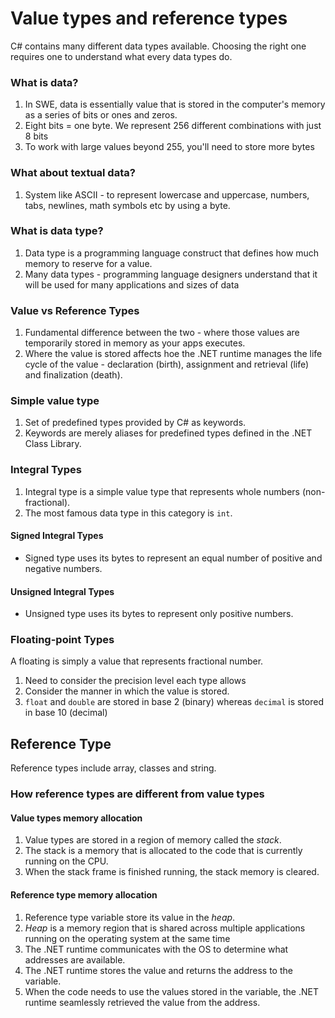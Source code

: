 # **Value types and reference types**

C# contains many different data types available. Choosing the right one requires one to understand what every data types do.

### **What is data?**

1. In SWE, data is essentially value that is stored in the computer's memory as a series of bits or ones and zeros.
2. Eight bits = one byte. We represent 256 different combinations with just 8 bits
3. To work with large values beyond 255, you'll need to store more bytes

### **What about textual data?**

1. System like ASCII - to represent lowercase and uppercase, numbers, tabs, newlines, math symbols etc by using a byte.

### **What is data type?**

1. Data type is a programming language construct that defines how much memory to reserve for a value.
2. Many data types - programming language designers understand that it will be used for many applications and sizes of data

### **Value vs Reference Types**

1. Fundamental difference between the two - where those values are temporarily stored in memory as your apps executes.
2. Where the value is stored affects hoe the .NET runtime manages the life cycle of the value - declaration (birth), assignment and retrieval (life) and finalization (death).

### **Simple value type**

1. Set of predefined types provided by C# as keywords.
2. Keywords are merely aliases for predefined types defined in the .NET Class Library.

### **Integral Types**

1. Integral type is a simple value type that represents whole numbers (non-fractional).
2. The most famous data type in this category is `int`.

#### **Signed Integral Types**

- Signed type uses its bytes to represent an equal number of positive and negative numbers.

#### **Unsigned Integral Types**

- Unsigned type uses its bytes to represent only positive numbers.

### **Floating-point Types**

A floating is simply a value that represents fractional number.

1. Need to consider the precision level each type allows
2. Consider the manner in which the value is stored.
3. `float` and `double` are stored in base 2 (binary) whereas `decimal` is stored in base 10 (decimal)

## **Reference Type**

Reference types include array, classes and string.

### **How reference types are different from value types**

#### Value types memory allocation

1. Value types are stored in a region of memory called the _stack_.
2. The stack is a memory that is allocated to the code that is currently running on the CPU.
3. When the stack frame is finished running, the stack memory is cleared.

#### Reference type memory allocation

1. Reference type variable store its value in the _heap_.
2. _Heap_ is a memory region that is shared across multiple applications running on the operating system at the same time
3. The .NET runtime communicates with the OS to determine what addresses are available.
4. The .NET runtime stores the value and returns the address to the variable.
5. When the code needs to use the values stored in the variable, the .NET runtime seamlessly retrieved the value from the address.
